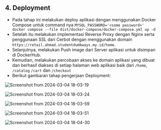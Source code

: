 ## 4. Deployment


+ Pada tahap ini melakukan deploy aplikasi dengan menggunakan Docker Compose untuk command nya `MYSQL_PASSWORD='<some password>' docker compose --file dist/docker-compose/docker-compose.yml up -d`  
+ Setelah itu melakukan implementasi Reverse Proxy dengan Nginx serta penggunaan SSL dari Cerbot dengan menggunakan domain `https://retail.ahmad.studentdumbways.my.id/home`.
+ Selanjutnya, melakukan Push image dari Server aplikasi untuk disimpan di DockerHub.
+ Kemudian, melakukan percobaan akses ke domain aplikasi yang dibuat dan berhasil diakses di setiap halaman web aplikasi baik dari `/home`, `/catalog` `/cart` dan `/checkout`
+ Berikut gambaran tahap pengerjaan Deployment:

![Screenshot from 2024-03-04 18-03-19](https://github.com/Muna-020/Test-DevOps/assets/74352384/46ed7dea-b27b-41e4-8fff-511531393a6d)

![Screenshot from 2024-03-04 18-03-24](https://github.com/Muna-020/Test-DevOps/assets/74352384/61e1cdfb-c24a-4313-9676-a30c43192b3d)

![Screenshot from 2024-03-04 18-03-59](https://github.com/Muna-020/Test-DevOps/assets/74352384/c4d4b1fc-8a91-44bb-b12f-48b0be9c73d2)

![Screenshot from 2024-03-04 18-03-51](https://github.com/Muna-020/Test-DevOps/assets/74352384/4380d0eb-e71f-445f-8571-5156b0c5abf6)

![Screenshot from 2024-03-04 18-04-30](https://github.com/Muna-020/Test-DevOps/assets/74352384/b4458845-ff5c-4853-87b8-7d969f16b583)
